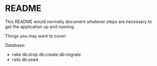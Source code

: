 # README

This README would normally document whatever steps are necessary to get the
application up and running.

Things you may want to cover:

Database:
* rake db:drop db:create db:migrate
* rails db:seed

